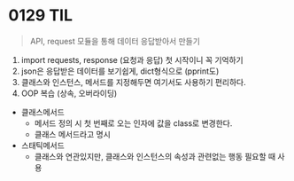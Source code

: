 # 0129 TIL

> API,  request 모듈을 통해 데이터 응답받아서 만들기

1. import requests, response (요청과 응답) 첫 시작이니 꼭 기억하기
2. json은 응답받은 데이터를 보기쉽게, dict형식으로 (pprint도)
3. 클래스와 인스턴스, 메서드를 지정해두면 여기서도 사용하기 편리하다.
4. OOP 복습 (상속, 오버라이딩) 

* 클래스메서드
  * 메서드 정의 시 첫 번째로 오는 인자에 값을 class로 변경한다.
  * 클래스 메서드라고 명시
* 스태틱메서드
  * 클래스와 연관있지만, 클래스와 인스턴스의 속성과 관련없는 행동 필요할 때 사용